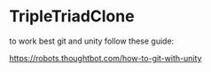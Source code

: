 # TripleTriadClone

to work best git and unity follow these guide:

https://robots.thoughtbot.com/how-to-git-with-unity
